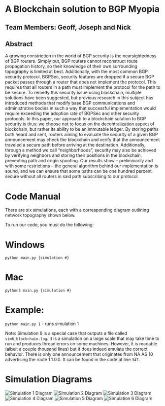 # A Blockchain solution to BGP Myopia

## Team Members: Geoff, Joseph and Nick

## Abstract
A growing constriction in the world of BGP security is the nearsightedness of BGP routers. Simply put, BGP routers cannot reconstruct route propagation history, so their knowledge of their own surrounding topography is limited at best. Additionally, with the most common BGP security protocol, BGPSec, security features are dropped if a secure BGP packet passes through a router that does not implement the protocol. This requires that all routers in a path must implement the protocol for the path to be secure. To remedy this security issue using blockchain, multiple solutions have been suggested, but previous research in this subject has introduced methods that modify base BGP communications and administrative bodies in such a way that successful implementation would require exceeding the adoption rate of BGPSec and other security protocols. In this paper, our approach to a blockchain solution to BGP security is thus: we choose not to focus on the decentralization aspect of blockchain, but rather its ability to be an immutable ledger. By storing paths both heard and sent, routers aiming to evaluate the security of a given BGP announcement may check the blockchain and verify that the announcement traveled a secure path before arriving at the destination. Additionally, through a method we call “neighborhoods”, security may also be achieved by verifying neighbors and storing their positions in the blockchain, preventing path and origin spoofing. Our results show – preliminarily and with some restrictions –  the general algorithm behind our implementation is sound, and we can ensure that some paths can be one hundred percent secure without all routers in said path subscribing to our protocol. 


# Code Manual
There are six simulations, each with a corresponding diagram outlining network topography shown below.

To run our code, you must do the following:

# Windows
`python main.py {simulation #}`
# Mac
`python3 main.py {simulation #}`
# Example: 
`python main.py 1` - runs simulation 1

Note: Simulation 6 is a special case that outputs a file called `sim6_blockchain.log`. It is a simulation on a large scale that may take time to run and produces thread errors on some machines. 
However, it is readable (albeit a couple thousand lines) but it does indeed emulate the correct behavior. There is only one announcement that originates from NA AS 10 advertising the route 1.1.0.0. 
It can be found in the code at line `347`.
# Simulation Diagrams
![Simulation 1 Diagram](/simulations/sim1.png)
![Simulation 2 Diagram](/simulations/sim2.png)
![Simulation 3 Diagram](/simulations/sim3.png)
![Simulation 4 Diagram](/simulations/sim4.png)
![Simulation 5 Diagram](/simulations/sim5.png)
![Simulation 6 Diagram](/simulations/sim6.png)
